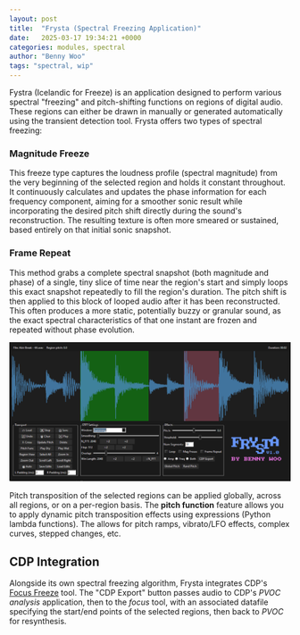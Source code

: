 ```yaml
---
layout: post
title:  "Frysta (Spectral Freezing Application)"
date:   2025-03-17 19:34:21 +0000
categories: modules, spectral
author: "Benny Woo"
tags: "spectral, wip"
---
```


Fystra (Icelandic for Freeze) is an application designed to perform various spectral "freezing" and pitch-shifting functions on regions of digital audio. These regions can either be drawn in manually or generated automatically using the transient detection tool. Frysta offers two types of spectral freezing:

### Magnitude Freeze

This freeze type captures the loudness profile (spectral magnitude) from the very beginning of the selected region and holds it constant throughout. It continuously calculates and updates the phase information for each frequency component, aiming for a smoother sonic result while incorporating the desired pitch shift directly during the sound's reconstruction. The resulting texture is often more smeared or sustained, based entirely on that initial sonic snapshot.

### Frame Repeat

This method grabs a complete spectral snapshot (both magnitude and phase) of a single, tiny slice of time near the region's start and simply loops this exact snapshot repeatedly to fill the region's duration. The pitch shift is then applied to this block of looped audio after it has been reconstructed. This often produces a more static, potentially buzzy or granular sound, as the exact spectral characteristics of that one instant are frozen and repeated without phase evolution.

![Frysta](/assets/images/frysta.png)

Pitch transposition of the selected regions can be applied globally, across all regions, or on a per-region basis. The **pitch function** feature allows you to apply dynamic pitch transposition effects using expressions (Python lambda functions). The allows for pitch ramps, vibrato/LFO effects, complex curves, stepped changes, etc.

## CDP Integration

Alongside its own spectral freezing algorithm, Frysta integrates CDP's [Focus Freeze](https://www.composersdesktop.com/docs/html/cfocus.htm) tool. The "CDP Export" button passes audio to CDP's *PVOC analysis* application, then to the *focus* tool, with an associated datafile specifying the start/end points of the selected regions, then back to *PVOC* for resynthesis.